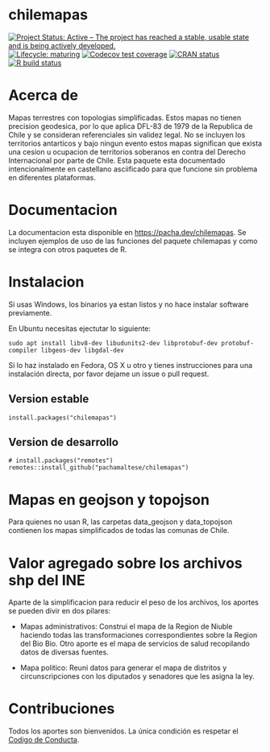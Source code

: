 # chilemapas

<!-- badges: start -->
[![Project Status: Active – The project has reached a stable, usable state and is being actively developed.](https://www.repostatus.org/badges/latest/active.svg)](https://www.repostatus.org/#active)
[![Lifecycle: maturing](https://img.shields.io/badge/lifecycle-maturing-blue.svg)](https://www.tidyverse.org/lifecycle/#maturing)
[![Codecov test coverage](https://codecov.io/gh/pachamaltese/chilemapas/branch/master/graph/badge.svg)](https://codecov.io/gh/pachamaltese/chilemapas?branch=master)
[![CRAN status](https://www.r-pkg.org/badges/version/chilemapas)](https://cran.r-project.org/package=chilemapas)
[![R build status](https://github.com/pachamaltese/chilemapas/workflows/R-CMD-check/badge.svg)](https://github.com/pachamaltese/chilemapas/actions?workflow=R-CMD-check)
<!-- badges: end -->

# Acerca de

Mapas terrestres con topologias simplificadas. Estos mapas no 
tienen precision geodesica, por lo que aplica DFL-83 de 1979 de la Republica
de Chile y se consideran referenciales sin validez legal.
No se incluyen los territorios antarticos y bajo ningun evento estos mapas
significan que exista una cesion u ocupacion de territorios soberanos en
contra del Derecho Internacional por parte de Chile. Esta paquete esta documentado intencionalmente
en castellano asciificado para que funcione sin problema en diferentes plataformas.

# Documentacion

La documentacion esta disponible en https://pacha.dev/chilemapas. Se incluyen ejemplos
de uso de las funciones del paquete chilemapas y como se integra con otros paquetes de R.

# Instalacion

Si usas Windows, los binarios ya estan listos y no hace instalar software previamente.

En Ubuntu necesitas ejectutar lo siguiente:
```
sudo apt install libv8-dev libudunits2-dev libprotobuf-dev protobuf-compiler libgeos-dev libgdal-dev
```

Si lo haz instalado en Fedora, OS X u otro y tienes instrucciones para una instalación directa, por favor dejame un issue o pull request.

## Version estable
```
install.packages("chilemapas")
```

## Version de desarrollo
```
# install.packages("remotes")
remotes::install_github("pachamaltese/chilemapas")
```

# Mapas en geojson y topojson

Para quienes no usan R, las carpetas data_geojson y data_topojson contienen
los mapas simplificados de todas las comunas de Chile.

# Valor agregado sobre los archivos shp del INE

Aparte de la simplificacion para reducir el peso de los archivos, los aportes se
pueden divir en dos pilares:

* Mapas administrativos: Construi el mapa de la Region de Niuble haciendo todas las
transformaciones correspondientes sobre la Region del Bio Bio. Otro aporte es el
mapa de servicios de salud recopilando datos de diversas fuentes.

* Mapa politico: Reuni datos para generar el mapa de distritos y circunscripciones
con los diputados y senadores que les asigna la ley.

# Contribuciones

Todos los aportes son bienvenidos. La única condición es respetar el [Codigo de Conducta](https://github.com/pachadotdev/chilemapas/blob/main/CODE_OF_CONDUCT.md).
